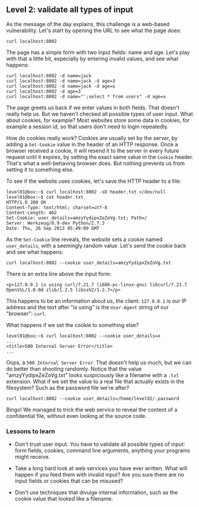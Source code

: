 ## Level 2: validate all types of input

As the message of the day explains,
this challenge is a web-based vulnerability.
Let's start by opening the URL to see what the page does:
```
curl localhost:8002
```

The page has a simple form with two input fields:
name and age.
Let's play with that a little bit,
especially by entering invalid values,
and see what happens:
```
curl localhost:8002 -d name=jack
curl localhost:8002 -d name=jack -d age=3
curl localhost:8002 -d name=jack -d age=x
curl localhost:8002 -d age=3
curl localhost:8002 -d name="';select * from users" -d age=x
```

The page greets us back if we enter values in both fields.
That doesn't really help us.
But we haven't checked all possible types of user input.
What about cookies, for example?
Most websites store some data in cookies,
for example a session id,
so that users don't need to login repeatedly.

How do cookies really work?
Cookies are usually set by the server,
by adding a `Set-Cookie` value in the header of an HTTP response.
Once a browser received a cookie,
it will resend it to the server in every future request until it expires,
by setting the exact same value in the `Cookie` header.
That's what a well-behaving browser does.
But nothing prevents us from setting it to something else.

To see if the website uses cookies,
let's save the HTTP header to a file:
```
level01@box:~$ curl localhost:8002 -sD header.txt >/dev/null
level01@box:~$ cat header.txt 
HTTP/1.0 200 OK
Content-Type: text/html; charset=utf-8
Content-Length: 462
Set-Cookie: user_details=amzyYydipxZeZoVg.txt; Path=/
Server: Werkzeug/0.9-dev Python/2.7.3
Date: Thu, 26 Sep 2013 05:49:09 GMT
```

As the `Set-Cookie` line reveals,
the website sets a cookie named `user_details`,
with a seemingly random value.
Let's send the cookie back and see what happens:
```
curl localhost:8002 --cookie user_details=amzyYydipxZeZoVg.txt
```

There is an extra line above the input form:
```
<p>127.0.0.1 is using curl/7.21.7 (i686-pc-linux-gnu) libcurl/7.21.7 OpenSSL/1.0.0d zlib/1.2.5 libssh2/1.2.7</p>
```

This happens to be an information about us, the client:
`127.0.0.1` is our IP address and the text after "is using" is the `User-Agent` string of our "browser": `curl`.

What happens if we set the cookie to something else?
```
level01@box:~$ curl localhost:8002 --cookie user_details=x
...
<title>500 Internal Server Error</title>
...
```

Oops, a `500 Internal Server Error`.
That doesn't help us much,
but we can do better than shooting randomly.
Notice that the value "amzyYydipxZeZoVg.txt" looks suspiciously like a filename with a `.txt` extension.
What if we set the value to a real file that actually exists in the filesystem?
Such as the password file we're after?
```
curl localhost:8002 --cookie user_details=/home/level02/.password
```

Bingo!
We managed to trick the web service to reveal the content of a confidential file,
without even looking at the source code.

### Lessons to learn

- Don't trust user input.
  You have to validate all possible types of input:
  form fields, cookies, command line arguments,
  anything your programs might receive.

- Take a long hard look at web services you have ever written.
  What will happen if you feed them with invalid input?
  Are you sure there are no input fields or cookies that can be misused?

- Don't use techniques that divulge internal information,
  such as the cookie value that looked like a filename.

